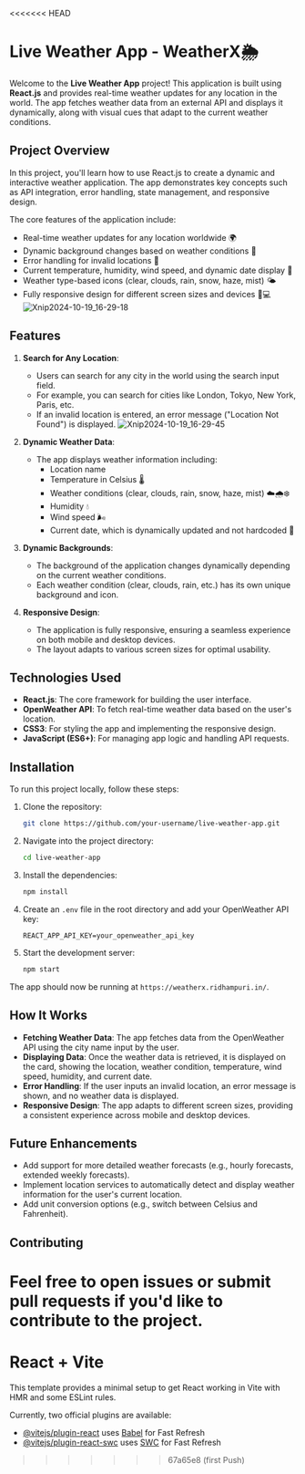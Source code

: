 <<<<<<< HEAD
# Live Weather App - WeatherX🌦️

Welcome to the **Live Weather App** project! This application is built using **React.js** and provides real-time weather updates for any location in the world. The app fetches weather data from an external API and displays it dynamically, along with visual cues that adapt to the current weather conditions.

## Project Overview

In this project, you'll learn how to use React.js to create a dynamic and interactive weather application. The app demonstrates key concepts such as API integration, error handling, state management, and responsive design.

The core features of the application include:
- Real-time weather updates for any location worldwide 🌍
- Dynamic background changes based on weather conditions 🎨
- Error handling for invalid locations 🛑
- Current temperature, humidity, wind speed, and dynamic date display 📅
- Weather type-based icons (clear, clouds, rain, snow, haze, mist) 🌤️
- Fully responsive design for different screen sizes and devices 📱💻
![Xnip2024-10-19_16-29-18](https://github.com/user-attachments/assets/470d0784-864a-42f1-a963-b9492b33404b)

## Features

1. **Search for Any Location**:
   - Users can search for any city in the world using the search input field.
   - For example, you can search for cities like London, Tokyo, New York, Paris, etc.
   - If an invalid location is entered, an error message ("Location Not Found") is displayed.
   ![Xnip2024-10-19_16-29-45](https://github.com/user-attachments/assets/6f9bc53d-0720-42e3-bfb1-5e2715f05d08)

2. **Dynamic Weather Data**:

   - The app displays weather information including:
     - Location name
     - Temperature in Celsius 🌡️
     - Weather conditions (clear, clouds, rain, snow, haze, mist) ☁️🌧️❄️
     - Humidity 💧
     - Wind speed 🌬️
     - Current date, which is dynamically updated and not hardcoded 📅

3. **Dynamic Backgrounds**:
   - The background of the application changes dynamically depending on the current weather conditions.
   - Each weather condition (clear, clouds, rain, etc.) has its own unique background and icon.

4. **Responsive Design**:
   - The application is fully responsive, ensuring a seamless experience on both mobile and desktop devices.
   - The layout adapts to various screen sizes for optimal usability.

## Technologies Used

- **React.js**: The core framework for building the user interface.
- **OpenWeather API**: To fetch real-time weather data based on the user's location.
- **CSS3**: For styling the app and implementing the responsive design.
- **JavaScript (ES6+)**: For managing app logic and handling API requests.

## Installation

To run this project locally, follow these steps:

1. Clone the repository:
   ```bash
   git clone https://github.com/your-username/live-weather-app.git
   ```
2. Navigate into the project directory:
   ```bash
   cd live-weather-app
   ```
3. Install the dependencies:
   ```bash
   npm install
   ```
4. Create an `.env` file in the root directory and add your OpenWeather API key:
   ```env
   REACT_APP_API_KEY=your_openweather_api_key
   ```
5. Start the development server:
   ```bash
   npm start
   ```

The app should now be running at `https://weatherx.ridhampuri.in/`.

## How It Works

- **Fetching Weather Data**: The app fetches data from the OpenWeather API using the city name input by the user.
- **Displaying Data**: Once the weather data is retrieved, it is displayed on the card, showing the location, weather condition, temperature, wind speed, humidity, and current date.
- **Error Handling**: If the user inputs an invalid location, an error message is shown, and no weather data is displayed.
- **Responsive Design**: The app adapts to different screen sizes, providing a consistent experience across mobile and desktop devices.

## Future Enhancements

- Add support for more detailed weather forecasts (e.g., hourly forecasts, extended weekly forecasts).
- Implement location services to automatically detect and display weather information for the user's current location.
- Add unit conversion options (e.g., switch between Celsius and Fahrenheit).

## Contributing

Feel free to open issues or submit pull requests if you'd like to contribute to the project.
=======
# React + Vite

This template provides a minimal setup to get React working in Vite with HMR and some ESLint rules.

Currently, two official plugins are available:

- [@vitejs/plugin-react](https://github.com/vitejs/vite-plugin-react/blob/main/packages/plugin-react/README.md) uses [Babel](https://babeljs.io/) for Fast Refresh
- [@vitejs/plugin-react-swc](https://github.com/vitejs/vite-plugin-react-swc) uses [SWC](https://swc.rs/) for Fast Refresh
>>>>>>> 67a65e8 (first Push)
